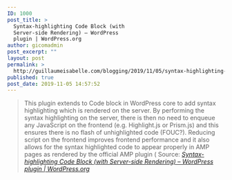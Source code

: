 ```yaml
---
ID: 1000
post_title: >
  Syntax-highlighting Code Block (with
  Server-side Rendering) – WordPress
  plugin | WordPress.org
author: gicomadmin
post_excerpt: ""
layout: post
permalink: >
  http://guillaumeisabelle.com/blogging/2019/11/05/syntax-highlighting-code-block-with-server-side-rendering-wordpress-plugin-wordpress-org/
published: true
post_date: 2019-11-05 14:57:52
---
```

> This plugin extends to Code block in WordPress core to add syntax highlighting which is rendered on the server. By performing the syntax highlighting on the server, there is then no need to enqueue any JavaScript on the frontend (e.g. Highlight.js or Prism.js) and this ensures there is no flash of unhighlighted code (FOUC?). Reducing script on the frontend improves frontend performance and it also allows for the syntax highlighted code to appear properly in AMP pages as rendered by the official AMP plugin ( Source: *[Syntax-highlighting Code Block (with Server-side Rendering) – WordPress plugin | WordPress.org][1]*

 [1]: https://wordpress.org/plugins/syntax-highlighting-code-block/